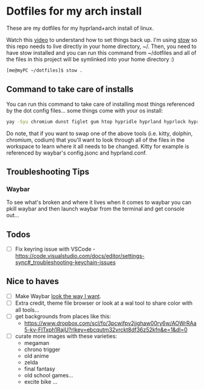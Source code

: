 # Dotfiles for my arch install

These are my dotfiles for my hyprland+arch install of linux.

Watch this [video](https://www.youtube.com/watch?v=y6XCebnB9gs) to understand how to set things back up. I'm using [stow](https://www.gnu.org/software/stow/manual/stow.html) so this repo needs to live directly in your home directory, ~/. Then, you need to have stow installed and you can run this command from ~/dotfiles and all of the files in this project will be symlinked into your home directory :)

``` bash
[me@myPC ~/dotfiles]$ stow .
```

## Command to take care of installs
You can run this command to take care of installing most things referenced by the dot config files... some things come with your os install:

``` bash
yay -Syu chromium dunst figlet gum htop hypridle hyprland hyprlock hyprshot kitty ncdu rofi stow swww ttf-nerd-fonts-symbols vscodium-bin vtop waybar wlogout --needed --noconfirm
```

Do note, that if you want to swap one of the above tools (i.e. kitty, dolphin, chromium, codium) that you'll want to look through all of the files in the workspace to learn where it all needs to be changed. Kitty for example is referenced by waybar's config.jsonc and hyprland.conf.

## Troubleshooting Tips

### Waybar
To see what's broken and where it lives when it comes to waybar you can pkill waybar and then launch waybar from the terminal and get console out...

## Todos
* [ ] Fix keyring issue with VSCode - https://code.visualstudio.com/docs/editor/settings-sync#_troubleshooting-keychain-issues

## Nice to haves
* [ ] Make Waybar [look the way I want](https://camo.githubusercontent.com/b8805970ca251df50b4f57a8912ee9a875cc6f022ec6a05191ef1e7dff837949/68747470733a2f2f6c696e66696e64656c2e6769746875622e696f2f63646e2f687970726c616e642d707265766965772d622e706e67).
* [ ] Extra credit, theme file browser or look at a wal tool to share color with all tools...
* [ ] get backgrounds from places like this:
    * https://www.dropbox.com/scl/fo/3pcwifpv2jjghaw00ry6w/AOWrRAa5-kv-FlTxph1RajU?rlkey=ebcqutm32vrckt8df36z52kfn&e=1&dl=0
* [ ] curate more images with these varieties:
    - megaman
    - chrono trigger
    - old anime
    - zelda
    - final fantasy
    - old school games... 
    - excite bike ...